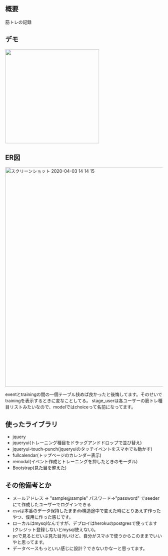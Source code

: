 ## 概要

筋トレの記録

## デモ
<img src="https://raw.github.com/wiki/shlia34/workout-logger/image/demo.gif" width="300">

## ER図
<img width="700" alt="スクリーンショット 2020-04-03 14 14 15" src="https://user-images.githubusercontent.com/42834409/78326503-8c347580-75b5-11ea-92ac-dc6cf14f3a49.png">

eventとtrainingの間の一個テーブル挟めば良かったと後悔してます。そのせいでtrainingを表示するときに変なことしてる。
stage_userは各ユーザーの筋トレ種目リストみたいなので、modelではchoiceって名前になってます。

## 使ったライブラリ

- jquery
- jqueryui(トレーニング種目をドラッグアンドドロップで並び替え)
- jqueryui-touch-punch(jqueryuiのタッチイベントをスマホでも動かす)
- fullcalendar(トップページのカレンダー表示)
- remodal(イベント作成とトレーニングを押したときのモーダル)
- Bootstrap(見た目を整えた)

## その他備考とか

- メールアドレス => "sample@sample" パスワード=>"password" でseederにて作成したユーザーでログインできる
- csvは本番のデータ保持したままdb構造途中で変えた時にとりあえず作ったやつ、僕用に作った感じです。
- ローカルはmysqlなんですが、デプロイはherokuのpostgresで使ってます(クレジット登録しないとmysql使えない)。
- pcで見るとだいぶ見た目汚いけど、自分がスマホで使うからこのままでいいやと思ってます。
- データベースもっといい感じに設計？できないかなーと思ってます。
